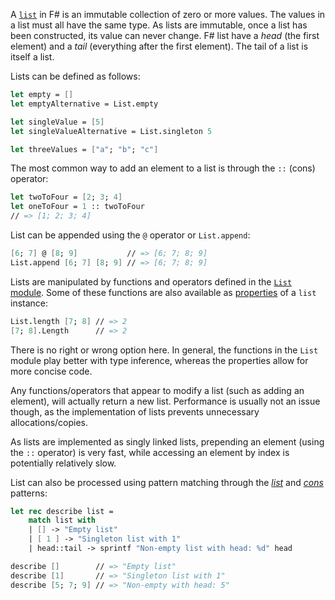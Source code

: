 A [`list`][lists] in F# is an immutable collection of zero or more values. The values in a list must all have the same type. As lists are immutable, once a list has been constructed, its value can never change. F# list have a _head_ (the first element) and a _tail_ (everything after the first element). The tail of a list is itself a list.

Lists can be defined as follows:

```fsharp
let empty = []
let emptyAlternative = List.empty

let singleValue = [5]
let singleValueAlternative = List.singleton 5

let threeValues = ["a"; "b"; "c"]
```

The most common way to add an element to a list is through the `::` (cons) operator:

```fsharp
let twoToFour = [2; 3; 4]
let oneToFour = 1 :: twoToFour
// => [1; 2; 3; 4]
```

List can be appended using the `@` operator or `List.append`:

```fsharp
[6; 7] @ [8; 9]           // => [6; 7; 8; 9]
List.append [6; 7] [8; 9] // => [6; 7; 8; 9]
```

Lists are manipulated by functions and operators defined in the [`List` module][list-module]. Some of these functions are also available as [properties][list-properties] of a `list` instance:

```fsharp
List.length [7; 8] // => 2
[7; 8].Length      // => 2
```

There is no right or wrong option here. In general, the functions in the `List` module play better with type inference, whereas the properties allow for more concise code.

Any functions/operators that appear to modify a list (such as adding an element), will actually return a new list. Performance is usually not an issue though, as the implementation of lists prevents unnecessary allocations/copies.

As lists are implemented as singly linked lists, prepending an element (using the `::` operator) is very fast, while accessing an element by index is potentially relatively slow.

List can also be processed using pattern matching through the [_list_][list-pattern] and [_cons_][cons-pattern] patterns:

```fsharp
let rec describe list =
    match list with
    | [] -> "Empty list"
    | [ 1 ] -> "Singleton list with 1"
    | head::tail -> sprintf "Non-empty list with head: %d" head

describe []        // => "Empty list"
describe [1]       // => "Singleton list with 1"
describe [5; 7; 9] // => "Non-empty with head: 5"
```

[lists]: https://docs.microsoft.com/en-us/dotnet/fsharp/language-reference/lists
[list-module]: https://msdn.microsoft.com/visualfsharpdocs/conceptual/collections.list-module-%5Bfsharp%5D?f=255&MSPPError=-2147217396
[list-properties]: https://docs.microsoft.com/en-us/dotnet/fsharp/language-reference/lists#properties
[cons-pattern]: https://docs.microsoft.com/en-us/dotnet/fsharp/language-reference/pattern-matching#cons-pattern
[list-pattern]: https://docs.microsoft.com/en-us/dotnet/fsharp/language-reference/pattern-matching#list-pattern
